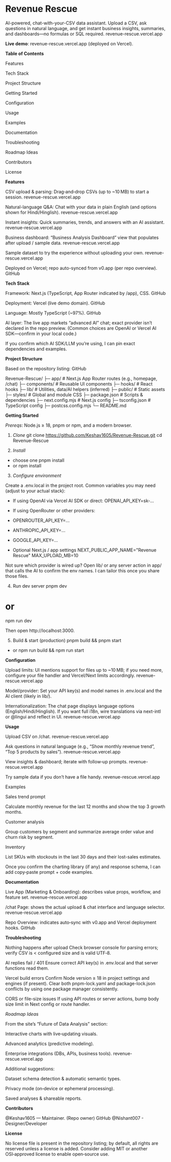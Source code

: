 # Revenue Rescue

AI-powered, chat-with-your-CSV data assistant. Upload a CSV, ask questions in natural language, and get instant business insights, summaries, and dashboards—no formulas or SQL required. 
revenue-rescue.vercel.app

**Live demo**: revenue-rescue.vercel.app (deployed on Vercel). 

**Table of Contents**

Features

Tech Stack

Project Structure

Getting Started

Configuration

Usage

Examples

Documentation

Troubleshooting

Roadmap Ideas

Contributors

License

**Features**

CSV upload & parsing: Drag‑and‑drop CSVs (up to ~10 MB) to start a session. 
revenue-rescue.vercel.app

Natural-language Q&A: Chat with your data in plain English (and options shown for Hindi/Hinglish). 
revenue-rescue.vercel.app

Instant insights: Quick summaries, trends, and answers with an AI assistant. 
revenue-rescue.vercel.app

Business dashboard: “Business Analysis Dashboard” view that populates after upload / sample data. 
revenue-rescue.vercel.app

Sample dataset to try the experience without uploading your own. 
revenue-rescue.vercel.app

Deployed on Vercel; repo auto-synced from v0.app (per repo overview). 
GitHub

**Tech Stack**

Framework: Next.js (TypeScript, App Router indicated by /app), CSS. 
GitHub

Deployment: Vercel (live demo domain). 
GitHub

Language: Mostly TypeScript (~97%). 
GitHub

AI layer: The live app markets “advanced AI” chat; exact provider isn’t declared in the repo preview. (Common choices are OpenAI or Vercel AI SDK—confirm in your local code.)

If you confirm which AI SDK/LLM you’re using, I can pin exact dependencies and examples.

**Project Structure**

Based on the repository listing: 
GitHub

Revenue-Rescue/
├─ app/              # Next.js App Router routes (e.g., homepage, /chat)
├─ components/       # Reusable UI components
├─ hooks/            # React hooks
├─ lib/              # Utilities, data/AI helpers (inferred)
├─ public/           # Static assets
├─ styles/           # Global and module CSS
├─ package.json      # Scripts & dependencies
├─ next.config.mjs   # Next.js config
├─ tsconfig.json     # TypeScript config
├─ postcss.config.mjs
└─ README.md

**Getting Started**

*Prereqs*: Node.js ≥ 18, pnpm or npm, and a modern browser.

1) *Clone*
git clone https://github.com/Keshav1605/Revenue-Rescue.git
cd Revenue-Rescue

2) *Install*
- choose one
pnpm install
- or
npm install

3) *Configure environment*

Create a .env.local in the project root. Common variables you may need (adjust to your actual stack):

- If using OpenAI via Vercel AI SDK or direct:
OPENAI_API_KEY=sk-...

- If using OpenRouter or other providers:
- OPENROUTER_API_KEY=...
- ANTHROPIC_API_KEY=...
- GOOGLE_API_KEY=...

- Optional Next.js / app settings
NEXT_PUBLIC_APP_NAME="Revenue Rescue"
MAX_UPLOAD_MB=10


Not sure which provider is wired up? Open lib/ or any server action in app/ that calls the AI to confirm the env names. I can tailor this once you share those files.

4) Run dev server
pnpm dev
# or
npm run dev


Then open http://localhost:3000.

5) Build & start (production)
pnpm build && pnpm start
- or
npm run build && npm run start

**Configuration**

Upload limits: UI mentions support for files up to ~10 MB; if you need more, configure your file handler and Vercel/Next limits accordingly. 
revenue-rescue.vercel.app

Model/provider: Set your API key(s) and model names in .env.local and the AI client (likely in lib/).

Internationalization: The chat page displays language options (English/Hindi/Hinglish). If you want full i18n, wire translations via next-intl or @lingui and reflect in UI. 
revenue-rescue.vercel.app

**Usage**

Upload CSV on /chat. 
revenue-rescue.vercel.app

Ask questions in natural language (e.g., “Show monthly revenue trend”, “Top 5 products by sales”). 
revenue-rescue.vercel.app

View insights & dashboard; iterate with follow‑up prompts. 
revenue-rescue.vercel.app

Try sample data if you don’t have a file handy. 
revenue-rescue.vercel.app

Examples

Sales trend prompt

Calculate monthly revenue for the last 12 months and show the top 3 growth months.


Customer analysis

Group customers by segment and summarize average order value and churn risk by segment.


Inventory

List SKUs with stockouts in the last 30 days and their lost-sales estimates.


Once you confirm the charting library (if any) and response schema, I can add copy‑paste prompt + code examples.

**Documentation**

Live App (Marketing & Onboarding): describes value props, workflow, and feature set. 
revenue-rescue.vercel.app

/chat Page: shows the actual upload & chat interface and language selector. 
revenue-rescue.vercel.app

Repo Overview: indicates auto‑sync with v0.app and Vercel deployment hooks. 
GitHub

**Troubleshooting**

Nothing happens after upload
Check browser console for parsing errors; verify CSV is < configured size and is valid UTF‑8.

AI replies fail / 401
Ensure correct API key(s) in .env.local and that server functions read them.

Vercel build errors
Confirm Node version ≥ 18 in project settings and engines (if present). Clear both pnpm-lock.yaml and package-lock.json conflicts by using one package manager consistently.

CORS or file-size issues
If using API routes or server actions, bump body size limit in Next config or route handler.

*Roadmap Ideas*

From the site’s “Future of Data Analysis” section:

Interactive charts with live‑updating visuals.

Advanced analytics (predictive modeling).

Enterprise integrations (DBs, APIs, business tools). 
revenue-rescue.vercel.app

Additional suggestions:

Dataset schema detection & automatic semantic types.

Privacy mode (on‑device or ephemeral processing).

Saved analyses & shareable reports.

**Contributors**

@Keshav1605 — Maintainer. (Repo owner) 
GitHub
@Nishant007 - Designer/Developer

**License**

No license file is present in the repository listing; by default, all rights are reserved unless a license is added. Consider adding MIT or another OSI‑approved license to enable open‑source use. 
